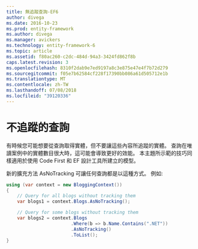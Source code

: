 ```yaml
---
title: 無追蹤查詢-EF6
author: divega
ms.date: 2016-10-23
ms.prod: entity-framework
ms.author: divega
ms.manager: avickers
ms.technology: entity-framework-6
ms.topic: article
ms.assetid: f80ac260-c2dc-484d-94a3-3424fd862f8b
caps.latest.revision: 3
ms.openlocfilehash: 8310f2dab9e7ed9197a8c3e875e47e4f7b72d279
ms.sourcegitcommit: f05e7b62584cf228f17390bb086a61d505712e1b
ms.translationtype: MT
ms.contentlocale: zh-TW
ms.lasthandoff: 07/08/2018
ms.locfileid: "39120336"
---
```

# <a name="no-tracking-queries"></a>不追蹤的查詢
有時候您可能想要從查詢取得實體，但不要讓這些內容所追蹤的實體。 查詢在唯讀案例中的實體數目很大時，這可能會導致更好的效能。 本主題所示範的技巧同樣適用於使用 Code First 和 EF 設計工具所建立的模型。  

新的擴充方法 AsNoTracking 可讓任何查詢都是以這種方式。 例如:   

``` csharp
using (var context = new BloggingContext())
{
    // Query for all blogs without tracking them
    var blogs1 = context.Blogs.AsNoTracking();

    // Query for some blogs without tracking them
    var blogs2 = context.Blogs
                        .Where(b => b.Name.Contains(".NET"))
                        .AsNoTracking()
                        .ToList();
}
```  
